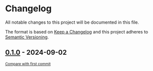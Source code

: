 # Changelog

All notable changes to this project will be documented in this file.

The format is based on [Keep a Changelog](http://keepachangelog.com/en/1.0.0/)
and this project adheres to [Semantic Versioning](http://semver.org/spec/v2.0.0.html).

<!-- insertion marker -->
## [0.1.0](https://github.com/tsypuk/aws-news/releases/tag/0.1.0) - 2024-09-02

<small>[Compare with first commit](https://github.com/tsypuk/aws-news/compare/328f48b9cf45fed0381c37a79e36eb73c0f96723...0.1.0)</small>

